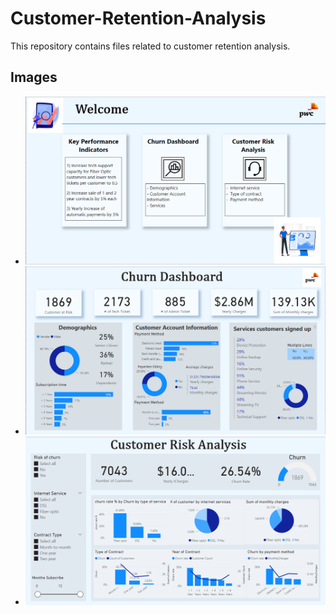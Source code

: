 # Customer-Retention-Analysis

This repository contains files related to customer retention analysis.

## Images

- ![Customer Retention Analysis1](Customer%20Retention%20Analysis1.png)
- ![Customer Retention Analysis2](Customer%20Retention%20Analysis2.png)
- ![Customer Retention Analysis3](Customer%20Retention%20Analysis3.png)




